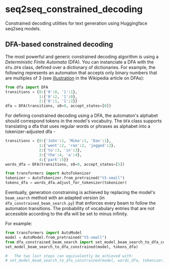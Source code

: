 # seq2seq_constrained_decoding

Constrained decoding utilities for text generation using Huggingface seq2seq models.


## DFA-based constrained decoding

The most powerful and generic constrained decoding algorithm is using a *Deterministic Finite Automata* (DFA).
You can instanciate a DFA with the `dfa.DFA` class, defined over a dictionary of dictionaries. 
For example, the following represents an automaton that accepts only binary numbers that are multiples of 3 (see [illustration](https://en.wikipedia.org/wiki/Deterministic_finite_automaton#/media/File:DFA_example_multiplies_of_3.svg) in the Wikipedia article on DFAs): 
```python
from dfa import DFA
transitions = {0:{'0':0, '1':1},
               1:{'0':2, '1':0},
               2:{'0':1, '1':2}} 
dfa = DFA(transitions, s0=0, accept_states=[0])
```

For defining constrained decoding using a DFA, the automaton's alphabet should correspond tokens in the model's vocabulry.
The `DFA` class supports translating a dfa that uses regular words or phrases as alphabet into a tokenizer-adjusted dfa - 

```python
transitions = {0:{'John':1, 'Mike':1, 'Dan':1},
               1:{'went':2, 'ran':2, 'jogged':2},
               2:{'to':3, 'in':3},
               3:{'the':4, 'a':4},
               4:{'park':5}} 
words_dfa = DFA(transitions, s0=0, accept_states=[5])

from transformers import AutoTokenizer
tokenizer = AutoTokenizer.from_pretrained("t5-small")
tokens_dfa = words_dfa.adjust_for_tokenizer(tokenizer)
```

Eventually, generation constraining is achieved by replacing the model's `beam_search` method with an adapted version (in `dfa_constrained_beam_search.py`) that
enforces every beam to follow the automaton transitions. The probability of vocabulary entries that are not accessible according to the dfa will be set to minus infinity.

For example:

```python
from transformers import AutoModel
model = AutoModel.from_pretrained("t5-small")
from dfa_constrained_beam_search import set_model_beam_search_to_dfa_constrained
set_model_beam_search_to_dfa_constrained(model, tokens_dfa)

#   The two last steps can equivalently be achieved with:
# set_model_beam_search_to_dfa_constrained(model, words_dfa, tokenizer) 
```
